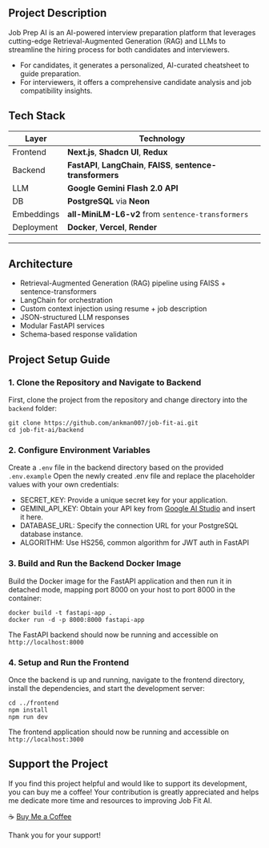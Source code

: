 ## Project Description

Job Prep AI is an AI-powered interview preparation platform that leverages cutting-edge Retrieval-Augmented Generation (RAG) and LLMs to streamline the hiring process for both candidates and interviewers.
* For candidates, it generates a personalized, AI-curated cheatsheet to guide preparation.
* For interviewers, it offers a comprehensive candidate analysis and job compatibility insights.

## Tech Stack

| Layer      | Technology |
|------------|------------|
| Frontend   | **Next.js**, **Shadcn UI**, **Redux** |
| Backend    | **FastAPI**, **LangChain**, **FAISS**, **sentence-transformers** |
| LLM        | **Google Gemini Flash 2.0 API** |
| DB         | **PostgreSQL** via **Neon** |
| Embeddings | **all-MiniLM-L6-v2** from `sentence-transformers` |
| Deployment | **Docker**, **Vercel**, **Render** |

---

## Architecture

- Retrieval-Augmented Generation (RAG) pipeline using FAISS + sentence-transformers
- LangChain for orchestration
- Custom context injection using resume + job description
- JSON-structured LLM responses 
- Modular FastAPI services
- Schema-based response validation

## Project Setup Guide

### 1. Clone the Repository and Navigate to Backend

First, clone the project from the repository and change directory into the `backend` folder:
```
git clone https://github.com/ankman007/job-fit-ai.git
cd job-fit-ai/backend
```

### 2. Configure Environment Variables

Create a `.env` file in the backend directory based on the provided `.env.example`
Open the newly created .env file and replace the placeholder values with your own credentials:
- SECRET_KEY: Provide a unique secret key for your application.
- GEMINI_API_KEY: Obtain your API key from [Google AI Studio](https://aistudio.google.com/) and insert it here.
- DATABASE_URL: Specify the connection URL for your PostgreSQL database instance.
- ALGORITHM: Use HS256, common  algorithm for JWT auth in FastAPI

### 3. Build and Run the Backend Docker Image

Build the Docker image for the FastAPI application and then run it in detached mode, mapping port 8000 on your host to port 8000 in the container:

```
docker build -t fastapi-app .
docker run -d -p 8000:8000 fastapi-app
```
The FastAPI backend should now be running and accessible on `http://localhost:8000`

### 4. Setup and Run the Frontend
Once the backend is up and running, navigate to the frontend directory, install the dependencies, and start the development server:
```
cd ../frontend
npm install
npm run dev
```
The frontend application should now be running and accessible on `http://localhost:3000`

## Support the Project

If you find this project helpful and would like to support its development, you can buy me a coffee! Your contribution is greatly appreciated and helps me dedicate more time and resources to improving Job Fit AI.

☕ [Buy Me a Coffee](https://buymeacoffee.com/ankitpoudel)

Thank you for your support!
